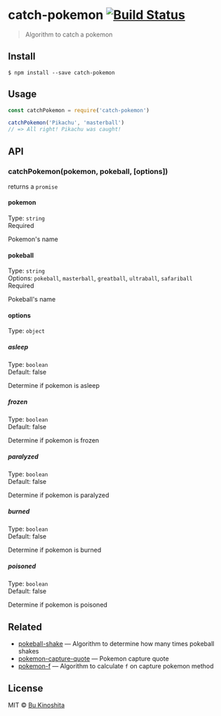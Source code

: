 # catch-pokemon [![Build Status](https://travis-ci.org/bukinoshita/catch-pokemon.svg?branch=master)](https://travis-ci.org/bukinoshita/catch-pokemon)

> Algorithm to catch a pokemon


## Install

```
$ npm install --save catch-pokemon
```


## Usage
```js
const catchPokemon = require('catch-pokemon')

catchPokemon('Pikachu', 'masterball')
// => All right! Pikachu was caught!
```


## API

### catchPokemon(pokemon, pokeball, [options])

returns a `promise`

#### pokemon

Type: `string`<br/>
Required

Pokemon's name

#### pokeball

Type: `string`<br/>
Options: `pokeball`, `masterball`, `greatball`, `ultraball`,  `safariball`<br/>
Required

Pokeball's name

#### options

Type: `object`

##### asleep

Type: `boolean`<br/>
Default: false

Determine if pokemon is asleep

##### frozen

Type: `boolean`<br/>
Default: false

Determine if pokemon is frozen

##### paralyzed

Type: `boolean`<br/>
Default: false

Determine if pokemon is paralyzed

##### burned

Type: `boolean`<br/>
Default: false

Determine if pokemon is burned

##### poisoned

Type: `boolean`<br/>
Default: false

Determine if pokemon is poisoned


## Related

- [pokeball-shake](https://github.com/bukinoshita/pokeball-shake) — Algorithm to determine how many times pokeball shakes
- [pokemon-capture-quote](https://github.com/bukinoshita/pokemon-capture-quote) — Pokemon capture quote
- [pokemon-f](https://github.com/bukinoshita/pokemon-f) — Algorithm to calculate `f` on capture pokemon method


## License

MIT © [Bu Kinoshita](https://bukinoshita.io)

